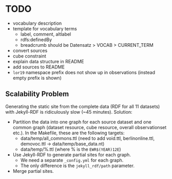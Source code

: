 # TODO

- vocabulary description
- template for vocabulary terms
    - label, comment, altlabel
    - rdfs:definedBy
    - breadcrumb should be Datensatz > VOCAB > CURRENT_TERM
- convert sources
- cube constraint
- explain data structure in README
- add sources to README
- `lor19` namespace prefix does not show up in observations (instead empty prefix is shown)

## Scalability Problem

Generating the static site from the complete data (RDF for all 11 datasets) with Jekyll-RDF is ridiculously slow (~45 minutes). Solution:

- Partition the data into one graph for each source dataset and one common graph (dataset resource, cube resource, overall observationset etc.). In the Makefile, these are the following targets:
    - data/temp/all_commons.ttl (need to add void.ttl, berlinonline.ttl, demovoc.ttl -> data/temp/base_data.nt)
    - data/temp/%.ttl (where % is the `EWR$(YEAR)12E`)
- Use Jekyll-RDF to generate partial sites for each graph.
    - We need a separate `_config.yml` for each graph.
    - The only difference is the `jekyll_rdf/path` parameter.
- Merge partial sites.